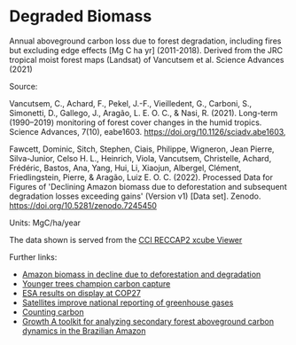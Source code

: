 # Degraded Biomass

Annual aboveground carbon loss due to forest degradation, including fires but excluding edge effects [Mg C ha yr] (2011-2018). Derived from the JRC tropical moist forest maps (Landsat) of Vancutsem et al. Science Advances (2021)


Source:

Vancutsem, C., Achard, F., Pekel, J.-F., Vieilledent, G., Carboni, S., Simonetti, D., Gallego, J., Aragão, L. E. O. C., & Nasi, R. (2021). Long-term (1990–2019) monitoring of forest cover changes in the humid tropics. Science Advances, 7(10), eabe1603. https://doi.org/10.1126/sciadv.abe1603,

Fawcett, Dominic, Sitch, Stephen, Ciais, Philippe, Wigneron, Jean Pierre, Silva-Junior, Celso H. L., Heinrich, Viola, Vancutsem, Christelle, Achard, Frédéric, Bastos, Ana, Yang, Hui, Li, Xiaojun, Albergel, Clément, Friedlingstein, Pierre, & Aragão, Luiz E. O. C. (2022). Processed Data for Figures of 'Declining Amazon biomass due to deforestation and subsequent degradation losses exceeding gains' (Version v1) [Data set]. Zenodo. https://doi.org/10.5281/zenodo.7245450

Units: MgC/ha/year

The data shown is served from the [CCI RECCAP2 xcube Viewer](https://reccap2.viewer.dev.brockmann-consult.de/)

Further links:

- [Amazon biomass in decline due to deforestation and degradation](https://climate.esa.int/en/news-events/amazon-biomass-in-decline-due-to-deforestation-and-degradation/)
- [Younger trees champion carbon capture](https://www.esa.int/Applications/Observing_the_Earth/FutureEO/SMOS/Younger_trees_champion_carbon_capture)
- [ESA results on display at COP27](https://www.esa.int/Applications/Observing_the_Earth/Space_for_our_climate/ESA_results_on_display_at_COP27)
- [Satellites improve national reporting of greenhouse gases](https://www.esa.int/Applications/Observing_the_Earth/Space_for_our_climate/Satellites_improve_national_reporting_of_greenhouse_gases)
- [Counting carbon](https://www.esa.int/ESA_Multimedia/Videos/2021/07/Counting_carbon)
- [Growth A toolkit for analyzing secondary forest aboveground carbon dynamics in the Brazilian Amazon](https://www.frontiersin.org/articles/10.3389/ffgc.2023.1230734)

